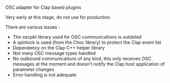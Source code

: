 OSC adapter for Clap based plugins

Very early at this stage, do not use for production.

There are various issues :

- The oscpkt library used for OSC communications is outdated
- A spinlock is used (from the Choc library) to protect the Clap event list
- Dependency on the Clap C++ helper library
- Not many OSC message types handled
- No outbound communications of any kind, this only receives OSC messages at the moment
and doesn't notify the Clap host application of parameter changes
- Error handling is not adequate

